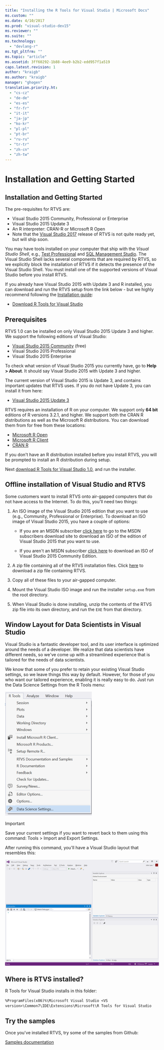 ```yaml
---
title: "Installing the R Tools for Visual Studio | Microsoft Docs"
ms.custom: ""
ms.date: 4/10/2017
ms.prod: "visual-studio-dev15"
ms.reviewer: ""
ms.suite: ""
ms.technology:
  - "devlang-r"
ms.tgt_pltfrm: ""
ms.topic: "article"
ms.assetid: 3ff60292-1b88-4ee9-b2b2-edd957f1a519
caps.latest.revision: 1
author: "kraigb"
ms.author: "kraigb"
manager: "ghogen"
translation.priority.ht:
  - "cs-cz"
  - "de-de"
  - "es-es"
  - "fr-fr"
  - "it-it"
  - "ja-jp"
  - "ko-kr"
  - "pl-pl"
  - "pt-br"
  - "ru-ru"
  - "tr-tr"
  - "zh-cn"
  - "zh-tw"
---
```


# Installation and Getting Started



## Installation and Getting Started

The pre-requisites for RTVS are: 

* Visual Studio 2015 Community, Professional or Enterprise
* Visual Studio 2015 Update 3
* An R interpreter: CRAN-R or Microsoft R Open
* Note that the [Visual Studio 2017](https://www.visualstudio.com/vs/whatsnew/) release of RTVS is not quite ready yet, but will ship soon.

You may have tools installed on your computer that ship with the *Visual Studio Shell*, e.g., [Test
Professional](https://www.microsoft.com/en-us/download/details.aspx?id=48154) and [SQL Management Studio](https://docs.microsoft.com/en-us/sql/ssms/download-sql-server-management-studio-ssms). The Visual Studio Shell lacks several components that are required by RTVS, so we explicitly block the installation of RTVS if it detects the presence of the Visual Studio Shell. You must install one of the supported versions of Visual Studio before you install RTVS.

If you already have Visual Studio 2015 with Update 3 and R installed, you can download and run the RTVS setup from the link below - but we highly recommend following the [Installation guide](installation.md):

* [Download R Tools for Visual Studio](https://aka.ms/rtvs-current)


## Prerequisites

RTVS 1.0 can be installed on only Visual Studio 2015 Update 3 and higher. We support the following editions of Visual Studio:

* [Visual Studio 2015 Community](https://www.visualstudio.com/en-us/products/visual-studio-community-vs.aspx) (free)
* Visual Studio 2015 Professional 
* Visual Studio 2015 Enterprise

To check what version of Visual Studio 2015 you currently have, go to **Help > About**. It should say Visual Studio 2015 with Update 3 and higher.

The current version of Visual Studio 2015 is Update 3, and contains important updates that RTVS uses. If you do not have Update 3, you can install it from here:

* [Visual Studio 2015 Update 3](http://go.microsoft.com/fwlink/?LinkId=691129)

RTVS requires an installation of R on your computer. We support only **64 bit** editions of R versions 3.2.1, and higher. We support both the CRAN R distributions as well as the Microsoft R distributions. You can download them from for free from these locations:

* [Microsoft R Open](https://mran.microsoft.com/download/)
* [Microsoft R Client](https://msdn.microsoft.com/en-us/microsoft-r/r-client-get-started)
* [CRAN R](https://cran.r-project.org/bin/windows/base/)

If you don't have an R distribution installed before you install RTVS, you will be prompted to install an R distribution during setup.

Next [download R Tools for Visual Studio 1.0](https://aka.ms/rtvs-current), and run the installer.

## Offline installation of Visual Studio and RTVS

Some customers want to install RTVS onto air-gapped computers that do not have access to the Internet. To do this, you'll need two things:

1. An ISO image of the Visual Studio 2015 edition that you want to use (e.g., Community, Professional or Enterprise). To download an ISO image of Visual    Studio 2015, you have a couple of options:

    * If you are an MSDN subscriber [click here](https://msdn.microsoft.com/en-us/subscriptions/hh442898.aspx) to go to the MSDN subscribers download site to download an ISO of the edition of Visual Studio 2015 that you want to use.

    * If you aren't an MSDN subscriber [click here](https://www.microsoft.com/en-us/download/details.aspx?id=48146) to download an ISO of Visual Studio 2015 Community Edition.

1. A zip file containing all of the RTVS installation files. Click [here](https://aka.ms/rtvs-current-zip) to download a zip file containing RTVS.

1. Copy all of these files to your air-gapped computer. 
1. Mount the Visual Studio ISO image and run the installer `setup.exe` from the root directory.
1. When Visual Studio is done installing, unzip the contents of the RTVS zip file into its own directory, and run the `EXE` from that directory.

## Window Layout for Data Scientists in Visual Studio

Visual Studio is a fantastic developer tool, and its user interface is optimized around the needs of a developer. We realize that data scientists have different needs, so we've come up with a streamlined experience that is tailored for the needs of data scientists.

We know that some of you prefer to retain your existing Visual Studio settings, so we leave things this way by default. However, for those of you who want our tailored experience, enabling it is really easy to do. Just run the Data Science Settings from the R Tools menu:

![](media/installation-data-scientist-layout.png)

> [!Important]		
> Save your current settings if you want to revert back to them using this command: Tools > Import and Export Settings.

After running this command, you'll have a Visual Studio layout that resembles this:

![](media/installation-data-scientist-layout-result.png)

## Where is RTVS installed?

R Tools for Visual Studio installs in this folder:

`%ProgramFiles(x86)%\Microsoft Visual Studio <VS version>\Common7\IDE\Extensions\Microsoft\R Tools for Visual Studio`

## Try the samples

Once you've installed RTVS, try some of the samples from Github:

[Samples documentation](samples.md)
